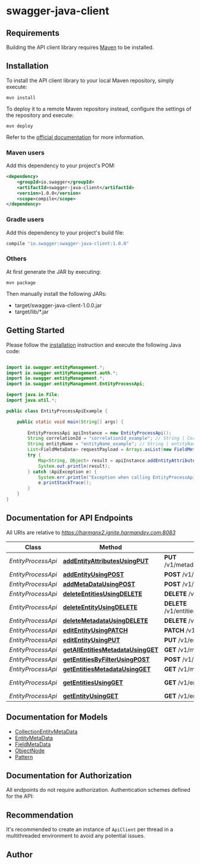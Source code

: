 # swagger-java-client

## Requirements

Building the API client library requires [Maven](https://maven.apache.org/) to be installed.

## Installation

To install the API client library to your local Maven repository, simply execute:

```shell
mvn install
```

To deploy it to a remote Maven repository instead, configure the settings of the repository and execute:

```shell
mvn deploy
```

Refer to the [official documentation](https://maven.apache.org/plugins/maven-deploy-plugin/usage.html) for more information.

### Maven users

Add this dependency to your project's POM:

```xml
<dependency>
    <groupId>io.swagger</groupId>
    <artifactId>swagger-java-client</artifactId>
    <version>1.0.0</version>
    <scope>compile</scope>
</dependency>
```

### Gradle users

Add this dependency to your project's build file:

```groovy
compile "io.swagger:swagger-java-client:1.0.0"
```

### Others

At first generate the JAR by executing:

    mvn package

Then manually install the following JARs:

* target/swagger-java-client-1.0.0.jar
* target/lib/*.jar

## Getting Started

Please follow the [installation](#installation) instruction and execute the following Java code:

```java

import io.swagger.entityManagement.*;
import io.swagger.entityManagement.auth.*;
import io.swagger.entityManagement.*;
import io.swagger.entityManagement.EntityProcessApi;

import java.io.File;
import java.util.*;

public class EntityProcessApiExample {

    public static void main(String[] args) {
        
        EntityProcessApi apiInstance = new EntityProcessApi();
        String correlationId = "correlationId_example"; // String | Correlation ID
        String entityName = "entityName_example"; // String | entityName
        List<FieldMetaData> requestPayload = Arrays.asList(new FieldMetaData()); // List<FieldMetaData> | Attributes
        try {
            Map<String, Object> result = apiInstance.addEntityAttributesUsingPUT(correlationId, entityName, requestPayload);
            System.out.println(result);
        } catch (ApiException e) {
            System.err.println("Exception when calling EntityProcessApi#addEntityAttributesUsingPUT");
            e.printStackTrace();
        }
    }
}

```

## Documentation for API Endpoints

All URIs are relative to *https://harmanx2.ignite.harmandev.com:8083*

Class | Method | HTTP request | Description
------------ | ------------- | ------------- | -------------
*EntityProcessApi* | [**addEntityAttributesUsingPUT**](docs/EntityProcessApi.md#addEntityAttributesUsingPUT) | **PUT** /v1/metadata/attributes/{entityName} | Add additional attributes to an entity
*EntityProcessApi* | [**addEntityUsingPOST**](docs/EntityProcessApi.md#addEntityUsingPOST) | **POST** /v1/entities/{entityName} | Add a new entity
*EntityProcessApi* | [**addMetaDataUsingPOST**](docs/EntityProcessApi.md#addMetaDataUsingPOST) | **POST** /v1/metadata | addMetaData
*EntityProcessApi* | [**deleteEntitiesUsingDELETE**](docs/EntityProcessApi.md#deleteEntitiesUsingDELETE) | **DELETE** /v1/entities/{entityName} | Delete entities by filter
*EntityProcessApi* | [**deleteEntityUsingDELETE**](docs/EntityProcessApi.md#deleteEntityUsingDELETE) | **DELETE** /v1/entities/{entityName}/{ids} | Delete an entity
*EntityProcessApi* | [**deleteMetadataUsingDELETE**](docs/EntityProcessApi.md#deleteMetadataUsingDELETE) | **DELETE** /v1/metadata/{entityName} | Delete metadata
*EntityProcessApi* | [**editEntityUsingPATCH**](docs/EntityProcessApi.md#editEntityUsingPATCH) | **PATCH** /v1/entities/{entityName}/{id} | Update an entity
*EntityProcessApi* | [**editEntityUsingPUT**](docs/EntityProcessApi.md#editEntityUsingPUT) | **PUT** /v1/entities/{entityName}/{id} | Update an entity
*EntityProcessApi* | [**getAllEntitiesMetadataUsingGET**](docs/EntityProcessApi.md#getAllEntitiesMetadataUsingGET) | **GET** /v1/metadata | getAllEntitiesMetadata
*EntityProcessApi* | [**getEntitiesByFilterUsingPOST**](docs/EntityProcessApi.md#getEntitiesByFilterUsingPOST) | **POST** /v1/entities/{entityName}/filter | Filter entities
*EntityProcessApi* | [**getEntitiesMetadataUsingGET**](docs/EntityProcessApi.md#getEntitiesMetadataUsingGET) | **GET** /v1/metadata/{entityName} | Get entity metadata
*EntityProcessApi* | [**getEntitiesUsingGET**](docs/EntityProcessApi.md#getEntitiesUsingGET) | **GET** /v1/entities/{entityName} | Get all entities from a schema
*EntityProcessApi* | [**getEntityUsingGET**](docs/EntityProcessApi.md#getEntityUsingGET) | **GET** /v1/entities/{entityName}/{id} | Get entity


## Documentation for Models

 - [CollectionEntityMetaData](docs/CollectionEntityMetaData.md)
 - [EntityMetaData](docs/EntityMetaData.md)
 - [FieldMetaData](docs/FieldMetaData.md)
 - [ObjectNode](docs/ObjectNode.md)
 - [Pattern](docs/Pattern.md)


## Documentation for Authorization

All endpoints do not require authorization.
Authentication schemes defined for the API:

## Recommendation

It's recommended to create an instance of `ApiClient` per thread in a multithreaded environment to avoid any potential issues.

## Author



